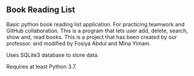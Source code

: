 ## Book Reading List

Basic python book reading list application. 
For practicing teamwork and GitHub collaboration. 
This is a program that lets user add, delete, search, 
show and, read books.
This is a project that has been created by our professor.
and modified by Fosiya Abdul and Mina Yimam.


Uses SQLite3 database to store data. 

Requires at least Python 3.7.
